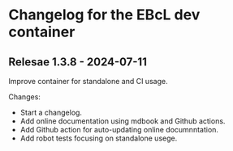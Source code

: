 # Changelog for the EBcL dev container

## Relesae 1.3.8 - 2024-07-11

Improve container for standalone and CI usage.

Changes:

- Start a changelog.
- Add online documentation using mdbook and Github actions.
- Add Github action for auto-updating online documnntation.
- Add robot tests focusing on standalone usege.
